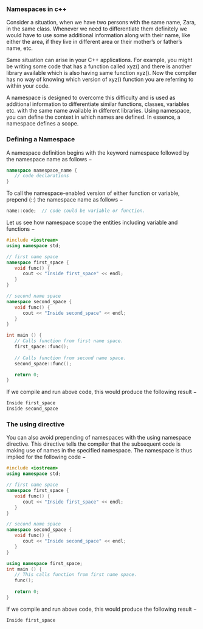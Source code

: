 ### Namespaces in c++

Consider a situation, when we have two persons with the same name, Zara, in the same class. Whenever we need to differentiate them definitely we would have to use some additional information along with their name, like either the area, if they live in different area or their mother’s or father’s name, etc.

Same situation can arise in your C++ applications. For example, you might be writing some code that has a function called xyz() and there is another library available which is also having same function xyz(). Now the compiler has no way of knowing which version of xyz() function you are referring to within your code.

A namespace is designed to overcome this difficulty and is used as additional information to differentiate similar functions, classes, variables etc. with the same name available in different libraries. Using namespace, you can define the context in which names are defined. In essence, a namespace defines a scope.

### Defining a Namespace
A namespace definition begins with the keyword namespace followed by the namespace name as follows −

```CPP
namespace namespace_name {
   // code declarations
}
```

To call the namespace-enabled version of either function or variable, prepend (::) the namespace name as follows −

```cpp
name::code;  // code could be variable or function.
```

Let us see how namespace scope the entities including variable and functions −
```cpp
#include <iostream>
using namespace std;

// first name space
namespace first_space {
   void func() {
      cout << "Inside first_space" << endl;
   }
}

// second name space
namespace second_space {
   void func() {
      cout << "Inside second_space" << endl;
   }
}

int main () {
   // Calls function from first name space.
   first_space::func();
   
   // Calls function from second name space.
   second_space::func(); 

   return 0;
}
```
If we compile and run above code, this would produce the following result −
```cpp
Inside first_space
Inside second_space
```

### The using directive
You can also avoid prepending of namespaces with the using namespace directive. This directive tells the compiler that the subsequent code is making use of names in the specified namespace. The namespace is thus implied for the following code −

```cpp
#include <iostream>
using namespace std;

// first name space
namespace first_space {
   void func() {
      cout << "Inside first_space" << endl;
   }
}

// second name space
namespace second_space {
   void func() {
      cout << "Inside second_space" << endl;
   }
}

using namespace first_space;
int main () {
   // This calls function from first name space.
   func();
   
   return 0;
}
```
If we compile and run above code, this would produce the following result −
```
Inside first_space
```